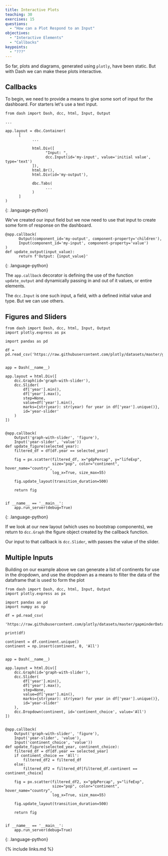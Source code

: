 ```yaml
---
title: Interactive Plots
teaching: 30
exercises: 15
questions:
  - "How can a Plot Respond to an Input"
objectives:
  - "Interactive Elements"
  - "Callbacks"
keypoints:
  - "???"
---
```


So far, plots and diagrams, generated using `plotly`, have been static. But with Dash we can make these plots interactive.

## Callbacks

To begin, we need to provide a means to give some sort of input for the dashboard. For starters let's use a text input.

```
from dash import Dash, dcc, html, Input, Output

...

app.layout = dbc.Container(
      [
            ...

            html.Div([
                  "Input: ",
                  dcc.Input(id='my-input', value='initial value', type='text')
            ]),
            html.Br(),
            html.Div(id='my-output'),

            dbc.Tabs(
                  ...
            )
      ]
)

```

{: .language-python}

We've created our input field but we now need to use that input to create some form of response on the dashboard.

```
@app.callback(
      Output(component_id='my-output', component-property='children'),
      Input(component_id='my-input', component-property='value')
)
def update_output(input_value):
      return f'Output: {input_value}'

```

{: .language-python}

The `app.callback` decorator is defining the use of the function `update_output` and dynamically passing in and out of it values, or entire elements.

The `dcc.Input` is one such input, a field, with a defined initial value and type. But we can use others.

## Figures and Sliders

```
from dash import Dash, dcc, html, Input, Output
import plotly.express as px

import pandas as pd

df = pd.read_csv('https://raw.githubusercontent.com/plotly/datasets/master/gapminderDataFiveYear.csv')


app = Dash(__name__)

app.layout = html.Div([
    dcc.Graph(id='graph-with-slider'),
    dcc.Slider(
        df['year'].min(),
        df['year'].max(),
        step=None,
        value=df['year'].min(),
        marks={str(year): str(year) for year in df['year'].unique()},
        id='year-slider'
    )
])


@app.callback(
    Output('graph-with-slider', 'figure'),
    Input('year-slider', 'value'))
def update_figure(selected_year):
    filtered_df = df[df.year == selected_year]

    fig = px.scatter(filtered_df, x="gdpPercap", y="lifeExp",
                     size="pop", color="continent", hover_name="country",
                     log_x=True, size_max=55)

    fig.update_layout(transition_duration=500)

    return fig


if __name__ == '__main__':
    app.run_server(debug=True)
```

{: .language-python}

If we look at our new layout (which uses no bootstrap components), we return to `dcc.Graph` the figure object created by the callback function.

Our input to that callback is `dcc.Slider`, with passes the value of the slider.

## Multiple Inputs

Building on our example above we can generate a list of continents for use in the dropdown, and use the dropdown as a means to filter the data of the dataframe that is used to form the plot

```
from dash import Dash, dcc, html, Input, Output
import plotly.express as px

import pandas as pd
import numpy as np

df = pd.read_csv(
    'https://raw.githubusercontent.com/plotly/datasets/master/gapminderDataFiveYear.csv')

print(df)

continent = df.continent.unique()
continent = np.insert(continent, 0, 'All')


app = Dash(__name__)

app.layout = html.Div([
    dcc.Graph(id='graph-with-slider'),
    dcc.Slider(
        df['year'].min(),
        df['year'].max(),
        step=None,
        value=df['year'].min(),
        marks={str(year): str(year) for year in df['year'].unique()},
        id='year-slider'
    ),
    dcc.Dropdown(continent, id='continent_choice', value='All')
])


@app.callback(
    Output('graph-with-slider', 'figure'),
    Input('year-slider', 'value'),
    Input('continent_choice', 'value'))
def update_figure(selected_year, continent_choice):
    filtered_df = df[df.year == selected_year]
    if continent_choice == 'All':
        filtered_df2 = filtered_df
    else:
        filtered_df2 = filtered_df[filtered_df.continent == continent_choice]

    fig = px.scatter(filtered_df2, x="gdpPercap", y="lifeExp",
                     size="pop", color="continent", hover_name="country",
                     log_x=True, size_max=55)

    fig.update_layout(transition_duration=500)

    return fig


if __name__ == '__main__':
    app.run_server(debug=True)
```

{: .language-python}

{% include links.md %}
